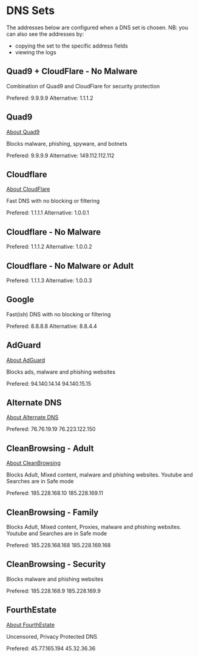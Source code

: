 # DNS Sets

The addresses below are configured when a DNS set is chosen.
NB: you can also see the addresses by:
- copying the set to the specific address fields
- viewing the logs

## Quad9 + CloudFlare - No Malware

Combination of Quad9 and CloudFlare for security protection

Prefered: 9.9.9.9
Alternative: 1.1.1.2

## Quad9

[About Quad9](https://www.quad9.net/about/)

Blocks malware, phishing, spyware, and botnets

Prefered: 9.9.9.9
Alternative: 149.112.112.112

## Cloudflare

[About CloudFlare](https://blog.cloudflare.com/introducing-1-1-1-1-for-families/)

Fast DNS with no blocking or filtering

Prefered: 1.1.1.1
Alternative: 1.0.0.1

## Cloudflare - No Malware

Prefered: 1.1.1.2
Alternative: 1.0.0.2

## Cloudflare - No Malware or Adult

Prefered: 1.1.1.3
Alternative: 1.0.0.3

## Google

Fast(ish) DNS with no blocking or filtering

Prefered: 8.8.8.8
Alternative: 8.8.4.4

## AdGuard

[About AdGuard](https://adguard.com/en/adguard-dns/overview.html)

Blocks ads, malware and phishing websites

Prefered: 94.140.14.14
94.140.15.15

## Alternate DNS

[About Alternate DNS](https://alternate-dns.com/)

Prefered: 76.76.19.19
76.223.122.150
              
## CleanBrowsing - Adult

[About CleanBrowsing](https://cleanbrowsing.org/filters/)

Blocks Adult, Mixed content, malware and phishing websites. Youtube and Searches are in Safe mode

Prefered: 185.228.168.10
185.228.169.11
              
## CleanBrowsing - Family

Blocks Adult, Mixed content, Proxies, malware and phishing websites. Youtube and Searches are in Safe mode

Prefered: 185.228.168.168
185.228.169.168
               
## CleanBrowsing - Security

Blocks malware and phishing websites

Prefered: 185.228.168.9
185.228.169.9

## FourthEstate

[About FourthEstate](https://www.fourthestate.org/core-journalism-principles/)

Uncensored, Privacy Protected DNS

Prefered: 45.77.165.194
45.32.36.36

